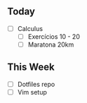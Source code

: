 ## Today
- [ ] Calculus
	- [ ] Exercícios 10 - 20
	- [ ] Maratona 20km
	
## This Week
- [ ] Dotfiles repo
- [ ] Vim setup